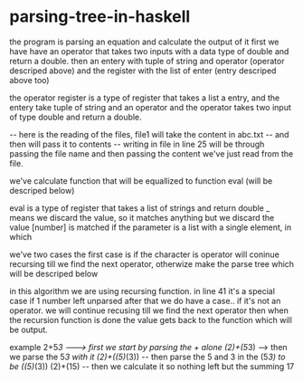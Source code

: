 # parsing-tree-in-haskell
the program is parsing an equation and calculate the output of it 
first we have have an operator that takes two inputs with a data type of double and return a double.
then an entery with tuple of string and operator (operator descriped above)
and the register with the list of enter (entry descriped above too)

the operator register is a type of register that takes a list a entry, and the entery take tuple of string and an operator
and the operator takes two input of type double and return a double. 

 -- here is the reading of  the files, file1 will take the content in abc.txt
 -- and then will pass it to contents 
 -- writing in file in line 25 will be through passing the file name and then passing the content we've just read from the file.
 
 we've calculate function that will be equallized to function eval (will be descriped below)

eval is a type of register that takes a list of strings and return double
 _ means we discard the value, so it matches anything but we discard the value
[number] is matched if the parameter is a list with a single element, in which

we've two cases the first case is if the character is operator will coninue recursing till we find the next operator, otherwize make the parse tree which will be descriped below

in this algorithm we are using recursing function.
in line 41 it's a special case if 1 number left unparsed
after that we do have a case.. if it's not an operator. we will continue recusing till we find the next operator
then when the recursion function is done the value gets back to the function which will be output.

example
2+5*3  ---> first we start by parsing the + alone
(2)+(5*3) --> then we parse the 5*3 with it 
(2)+((5)*(3)) -- then parse the 5 and 3 in the (5*3) to be ((5)*(3))
(2)+(15) -- then we calculate it so nothing left but the summing
17
